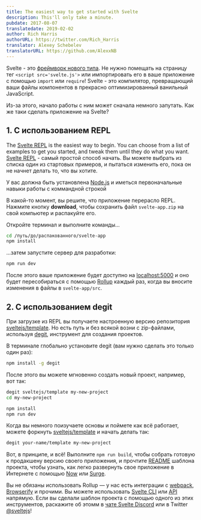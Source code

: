 ```yaml
---
title: The easiest way to get started with Svelte
description: This'll only take a minute.
pubdate: 2017-08-07
translatedate: 2019-02-02
author: Rich Harris
authorURL: https://twitter.com/Rich_Harris
translator: Alexey Schebelev
translatorURL: https://github.com/AlexxNB
---
```


Svelte - это [фреймворк нового типа](/blog/frameworks-without-the-framework). Не нужно помещать на страницу тег `<script src='svelte.js'>` или импортировать его в ваше приложение с помощью `import` или `require`! Svelte - это компилятор, превращающий ваши файлы компонентов в прекрасно оптимизированный ванильный JavaScript.

Из-за этого, начало работы с ним может сначала немного запутать. Как же таки сделать приложение на Svelte?


## 1. С использованием REPL

The [Svelte REPL](https://svelte.technology/repl) is the easiest way to begin. You can choose from a list of examples to get you started, and tweak them until they do what you want.
[Svelte REPL](https://svelte.technology/repl) - самый простой способ начать. Вы можете выбрать из списка один из стартовых примеров, и пытаться изменить его, пока он не начнет делать то, что вы хотите.

<aside><p>У вас должна быть установлена <a href="https://nodejs.org/">Node.js</a>  и иметься первоначальные навыки работы с коммандной строкой</p></aside>

В какой-то момент, вы решите, что приложение перерасло REPL. Нажмите кнопку **download**, чтобы сохранить файл `svelte-app.zip` на свой компьютер и распакуйте его.

Откройте терминал и выполните команды...

```bash
cd /путь/до/распакованного/svelte-app
npm install
```

...затем запустите сервер для разработки:

```bash
npm run dev
```

После этого ваше приложение будет доступно на [localhost:5000](http://localhost:5000) и оно будет пересобираться с помощью [Rollup](https://rollupjs.org) каждый раз, когда вы вносите изменения в файлы в `svelte-app/src`.


## 2. С использованием degit

При загрузке из REPL вы получаете настроенную версию репозитория [sveltejs/template](https://github.com/sveltejs/template). Но есть путь и без всякой возни с zip-файлами, используя [degit](https://github.com/Rich-Harris/degit), инструмент для создания проектов.

В терминале глобально установите degit (вам нужно сделать это только один раз):

```bash
npm install -g degit
```

После этого вы можете мгновенно создать новый проект, например, вот так:

```bash
degit sveltejs/template my-new-project
cd my-new-project

npm install
npm run dev
```

Когда вы немного поизучаете основы и поймете как всё работает, можете форкнуть [sveltejs/template](https://github.com/sveltejs/template) и начать делать так:

```bash
degit your-name/template my-new-project
```

Вот, в принципе, и всё! Выполните `npm run build`, чтобы собрать готовую к продакшену версию своего приложения, и прочтите [README](https://github.com/sveltejs/template/blob/master/README.md) шаблона проекта, чтобы узнать, как легко развернуть свое приложение в Интернете с помощью [Now](https://zeit.co/now) или [Surge](http://surge.sh/).

Вы не обязаны использовать Rollup — у нас есть интеграции с [webpack](https://github.com/sveltejs/svelte-loader), [Browserify](https://github.com/tehshrike/sveltify) и прочими. Вы можете использовать [Svelte CLI](https://github.com/sveltejs/svelte-cli) или [API](https://github.com/sveltejs/svelte#api) напрямую. Если вы сделали шаблон проекта с помощью одного из этих инструментов, раскажите об этомм в [чате Svelte Discord](https://discord.gg/yy75DKs) или в Twitter [@sveltejs](https://twitter.com/sveltejs)!